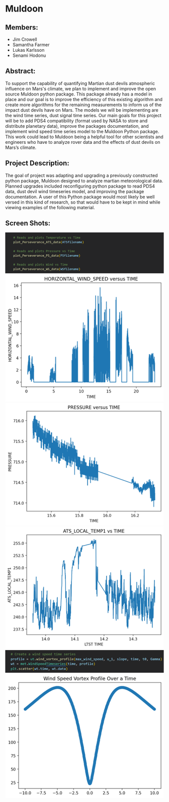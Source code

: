 # Muldoon

## Members:
 - Jim Crowell
 - Samantha Farmer
 - Lukas Karlsson
 - Senami Hodonu

## Abstract:
To support the capability of quantifying Martian dust devils atmospheric influence on Mars's climate, we plan to implement and improve the open source Muldoon python package. This package already has a model in place and our goal is to improve the efficiency of this existing algorithm and create more algorithms for the remaining measurements to inform us of the impact dust devils have on Mars. The models we will be implementing are the wind time series, dust signal time series. Our main goals for this project will be to add PDS4 compatibility (format used by NASA to store and distribute planetary data), improve the packages documentation, and implement wind speed time series model to the Muldoon Python package. This work could lead to Muldoon being a helpful tool for other scientists and engineers who have to analyze rover data and the effects of dust devils on Mars’s climate.

## Project Description:
The goal of project was adapting and upgrading a previously constructed python package, Muldoon designed to analyze martian meteorological data. Planned upgrades included reconfiguring python package to read PDS4 data, dust devil wind timeseries model, and improving the package documentation. A user of this Python package would most likely be well versed in this kind of research, so that would have to be kept in mind while viewing examples of the following material.

## Screen Shots:
![img](https://github.com/cs481-ekh/f22-dust-devils/blob/main/docs/code_ex.png)
![img](https://github.com/cs481-ekh/f22-dust-devils/blob/main/docs/output.png)
![img](https://github.com/cs481-ekh/f22-dust-devils/blob/main/docs/output1.png)
![img](https://github.com/cs481-ekh/f22-dust-devils/blob/main/docs/output3.png)
![img](https://github.com/cs481-ekh/f22-dust-devils/blob/main/docs/code_ex2.png)
![img](https://github.com/cs481-ekh/f22-dust-devils/blob/main/docs/output4.png)
